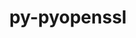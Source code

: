 ---
title: "py-pyopenssl"
layout: cache
categories: [package, v0.20.0]
meta: {"versions": ["22.1.0"], "compilers": ["gcc@=11.1.0"], "oss": ["ubuntu20.04"], "platforms": ["linux"], "targets": ["ppc64le", "x86_64_v3"], "stacks": ["e4s", "e4s-power", "root"], "num_specs": 2, "num_specs_by_stack": {"root": 2, "e4s-power": 1, "e4s": 1}}
spec_details: [{"hash": "ol7givm3egzf6tj7o3j7bzydck4b4h3z", "compiler": "gcc@=11.1.0", "versions": ["22.1.0"], "os": "ubuntu20.04", "platform": "linux", "target": "ppc64le", "variants": ["build_system=python_pip"], "stacks": ["root", "e4s-power"], "size": "-", "tarball": "https://binaries.spack.io/releases/v0.20.0/build_cache/linux-ubuntu20.04-ppc64le/gcc-11.1.0/py-pyopenssl-22.1.0/linux-ubuntu20.04-ppc64le-gcc-11.1.0-py-pyopenssl-22.1.0-ol7givm3egzf6tj7o3j7bzydck4b4h3z.spack"}, {"hash": "n5ktsuspe64qdka5usv7e7rcx25ihphx", "compiler": "gcc@=11.1.0", "versions": ["22.1.0"], "os": "ubuntu20.04", "platform": "linux", "target": "x86_64_v3", "variants": ["build_system=python_pip"], "stacks": ["root", "e4s"], "size": "-", "tarball": "https://binaries.spack.io/releases/v0.20.0/build_cache/linux-ubuntu20.04-x86_64_v3/gcc-11.1.0/py-pyopenssl-22.1.0/linux-ubuntu20.04-x86_64_v3-gcc-11.1.0-py-pyopenssl-22.1.0-n5ktsuspe64qdka5usv7e7rcx25ihphx.spack"}]
---